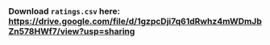 ### Download `ratings.csv` here: https://drive.google.com/file/d/1gzpcDji7q61dRwhz4mWDmJbZn578HWf7/view?usp=sharing 
